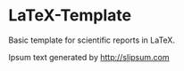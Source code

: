 LaTeX-Template
==============

Basic template for scientific reports in LaTeX.

Ipsum text generated by http://slipsum.com
